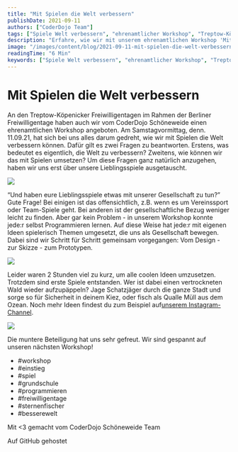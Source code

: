 ```yaml
---
title: "Mit Spielen die Welt verbessern"
publishDate: 2021-09-11
authors: ["CoderDojo Team"]
tags: ["Spiele Welt verbessern", "ehrenamtlicher Workshop", "Treptow-Köpenicker Freiwilligentage", "gesellschaftliche Themen", "Programmieren lernen", "Prototypen entwickeln", "soziale Spiele", "kreative Ideen umsetzen", "Workshop für Kinder", "Team-Spiele"]
description: "Erfahre, wie wir mit unserem ehrenamtlichen Workshop 'Mit Spielen die Welt verbessern' bei den Treptow-Köpenicker Freiwilligentagen spielerisch gesellschaftliche Themen angegangen sind."
image: "/images/content/blog/2021-09-11-mit-spielen-die-welt-verbessern-hero.jpg"
readingTime: "6 Min"
keywords: ["Spiele Welt verbessern", "ehrenamtlicher Workshop", "Treptow-Köpenicker Freiwilligentage", "gesellschaftliche Themen", "Programmieren lernen", "Prototypen entwickeln", "soziale Spiele", "kreative Ideen umsetzen", "Workshop für Kinder", "Team-Spiele"]
---
```


# Mit Spielen die Welt verbessern

An den Treptow-Köpenicker Freiwilligentagen im Rahmen der Berliner Freiwilligentage haben auch wir vom CoderDojo Schöneweide einen ehrenamtlichen Workshop angeboten. Am Samstagvormittag, denn. 11.09.21, hat sich bei uns alles darum gedreht, wie wir mit Spielen die Welt verbessern können. Dafür gilt es zwei Fragen zu beantworten. Erstens, was bedeutet es eigentlich, die Welt zu verbessern? Zweitens, wie können wir das mit Spielen umsetzen? Um diese Fragen ganz natürlich anzugehen, haben wir uns erst über unsere Lieblingsspiele ausgetauscht.

![](/images/cms/mit-spielen-die-welt-verbessern_mitspielendieweltverbessern.jpeg)

“Und haben eure Lieblingsspiele etwas mit unserer Gesellschaft zu tun?” Gute Frage! Bei einigen ist das offensichtlich, z.B. wenn es um Vereinssport oder Team-Spiele geht. Bei anderen ist der gesellschaftliche Bezug weniger leicht zu finden. Aber gar kein Problem - in unserem Workshop konnte jede:r selbst Programmieren lernen. Auf diese Weise hat jede:r mit eigenen Ideen spielerisch Themen umgesetzt, die uns als Gesellschaft bewegen. Dabei sind wir Schritt für Schritt gemeinsam vorgegangen: Vom Design - zur Skizze - zum Prototypen.

![](/images/cms/mit-spielen-die-welt-verbessern_vorbereitungkonzept.png)

Leider waren 2 Stunden viel zu kurz, um alle coolen Ideen umzusetzen. Trotzdem sind erste Spiele entstanden. Wer ist dabei einen vertrockneten Wald wieder aufzupäppeln? Jage Schatzjäger durch die ganze Stadt und sorge so für Sicherheit in deinem Kiez, oder fisch als Qualle Müll aus dem Ozean. Noch mehr Ideen findest du zum Beispiel auf[unserem Instagram-Channel](https://www.instagram.com/dojosw/).

![](/images/cms/mit-spielen-die-welt-verbessern_spiele.png)

Die muntere Beteiligung hat uns sehr gefreut. Wir sind gespannt auf unseren nächsten Workshop!

- #workshop
- #einstieg
- #spiel
- #grundschule
- #programmieren
- #freiwilligentage
- #sternenfischer
- #besserewelt

Mit <3 gemacht vom CoderDojo Schöneweide Team

Auf GitHub gehostet


